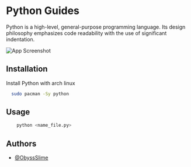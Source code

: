 # Python Guides

Python is a high-level, general-purpose programming language. Its design philosophy emphasizes code readability with the use of significant indentation.

![App Screenshot](https://raw.githubusercontent.com/ObyssSlime/python3/main/raw/images/python3.png)

## Installation

Install Python with arch linux

```bash
  sudo pacman -Sy python
```

## Usage

```python
    python <name_file.py>
```

## Authors

- [@ObyssSlime](https://www.github.com/ObyssSlime)
